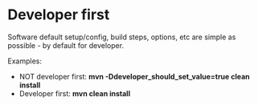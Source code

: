 # Developer first

Software default setup/config, build steps, options, etc are simple as possible - by default for developer.

Examples:

* NOT developer first: **mvn -Ddeveloper_should_set_value=true clean install**
* Developer first: **mvn clean install**
